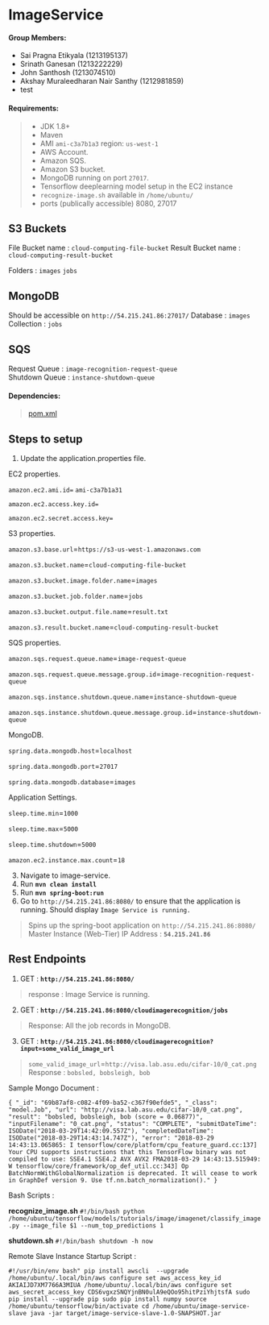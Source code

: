 ﻿# ImageService
#### Group Members:
 - Sai Pragna Etikyala (1213195137)
 - Srinath Ganesan (1213222229)
 - John Santhosh (1213074510)
 - Akshay Muraleedharan Nair Santhy (1212981859)
 - test

#### Requirements:

>  - JDK 1.8+
>  - Maven
>  - AMI `ami-c3a7b1a3`  region: `us-west-1`
>  - AWS Account.
>  - Amazon SQS.
>  - Amazon S3 bucket.
>  - MongoDB running on port `27017`.
>  - Tensorflow deeplearning model setup in the EC2 instance
>  - `recognize-image.sh` available in `/home/ubuntu/`
>  - ports (publically accessible) 8080, 27017
## S3 Buckets
File Bucket name : `cloud-computing-file-bucket`
Result Bucket name : `cloud-computing-result-bucket`

Folders : `images`    `jobs`
## MongoDB
Should be accessible on `http://54.215.241.86:27017/`
Database : `images`
Collection : `jobs`

## SQS
Request Queue : `image-recognition-request-queue`  
Shutdown Queue : `instance-shutdown-queue`  

 #### Dependencies:  

> [pom.xml](https://github.co/johnsanthosh/image-service/blob/master/pom.xml)

## Steps to setup

 1.  Update the application.properties file.
 
EC2 properties. 

`amazon.ec2.ami.id=`  `ami-c3a7b1a31`

`amazon.ec2.access.key.id=`  

`amazon.ec2.secret.access.key=`

S3 properties. 

`amazon.s3.base.url`=`https://s3-us-west-1.amazonaws.com`  

`amazon.s3.bucket.name`=`cloud-computing-file-bucket`  

`amazon.s3.bucket.image.folder.name`=`images`  

`amazon.s3.bucket.job.folder.name`=`jobs ` 

`amazon.s3.bucket.output.file.name`=`result.txt` 
 
`amazon.s3.result.bucket.name`=`cloud-computing-result-bucket`

SQS properties.

`amazon.sqs.request.queue.name`=`image-request-queue`  

`amazon.sqs.request.queue.message.group.id`=`image-recognition-request-queue`  

`amazon.sqs.instance.shutdown.queue.name`=`instance-shutdown-queue`  

`amazon.sqs.instance.shutdown.queue.message.group.id`=`instance-shutdown-queue` 

MongoDB.  

`spring.data.mongodb.host`=`localhost`  

`spring.data.mongodb.port`=`27017`  

`spring.data.mongodb.database`=`images`

Application Settings.  

`sleep.time.min`=`1000`  

`sleep.time.max`=`5000 ` 

`sleep.time.shutdown`=`5000`  

`amazon.ec2.instance.max.count`=`18`

 3. Navigate to image-service.
 4.  Run	**`mvn clean install`**
 5.  Run **`mvn spring-boot:run`**
 6.  Go to `http://54.215.241.86:8080/` to ensure that the application is running. Should display `Image Service is running.`
 

> Spins up the spring-boot application on `http://54.215.241.86:8080/`
> Master Instance (Web-Tier) IP Address : **`54.215.241.86`**

## Rest Endpoints

 1. GET : **`http://54.215.241.86:8080/`**
 

> response : Image Service is running.

 2. GET : **`http://54.215.241.86:8080/cloudimagerecognition/jobs`**

> Response: All the job records in MongoDB.

 
 3. GET : **`http://54.215.241.86:8080/cloudimagerecognition?input=some_valid_image_url`**

> `some_valid_image_url`=`http://visa.lab.asu.edu/cifar-10/0_cat.png`
> Response : `bobsled, bobsleigh, bob`

Sample Mongo Document : 

`{
	"_id": "69b87af8-c082-4f09-ba52-c367f90efde5",
	"_class": "model.Job",
	"url": "http://visa.lab.asu.edu/cifar-10/0_cat.png",
	"result": "bobsled, bobsleigh, bob (score = 0.06877)",
	"inputFilename": "0_cat.png",
	"status": "COMPLETE",
	"submitDateTime": ISODate("2018-03-29T14:42:09.557Z"),
	"completedDateTime": ISODate("2018-03-29T14:43:14.747Z"),
	"error": "2018-03-29 14:43:13.065865: I tensorflow/core/platform/cpu_feature_guard.cc:137] Your CPU supports instructions that this TensorFlow binary was not compiled to use: SSE4.1 SSE4.2 AVX AVX2 FMA2018-03-29 14:43:13.515949: W tensorflow/core/framework/op_def_util.cc:343] Op BatchNormWithGlobalNormalization is deprecated. It will cease to work in GraphDef version 9. Use tf.nn.batch_normalization()."
}
`

Bash Scripts :

**recognize_image.sh**
`#!/bin/bash
python /home/ubuntu/tensorflow/models/tutorials/image/imagenet/classify_image.py --image_file $1 --num_top_predictions 1`

**shutdown.sh**
`#!/bin/bash
shutdown -h now`

Remote Slave Instance Startup Script :

`#!/usr/bin/env bash"
pip install awscli  --upgrade
/home/ubuntu/.local/bin/aws configure set aws_access_key_id AKIAIJD7XM7766A3MIUA
/home/ubuntu/.local/bin/aws configure set aws_secret_access_key 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
sudo pip install --upgrade pip
sudo pip install numpy
source /home/ubuntu/tensorflow/bin/activate
cd /home/ubuntu/image-service-slave
java -jar target/image-service-slave-1.0-SNAPSHOT.jar`


 
    

 



